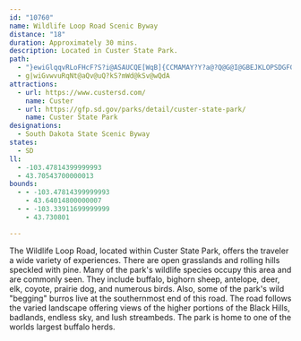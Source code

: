 ```yaml
---
id: "10760"
name: Wildlife Loop Road Scenic Byway
distance: "18"
duration: Approximately 30 mins.
description: Located in Custer State Park.
path:
  - "}ewiGlqqvRLoFHcF?S?i@ASAUCQE[WqB]{CCMAMAY?Y?a@?Q@G@I@GBEJKLOPSDGFGBIDI@GBI@M?KAOAOAQEQAQCSAU@G@G@GBIBGBGDGDEFCB?HAJ?FAFAHEHCRQHIFMFMDIJSVo@HQJSj@yAVq@JYDMDKFIFILQPS\\g@NWNSPWNUNWNYJUN]NYPYpBwCnAaBtBwCDEBADAHAFAHAHCJGHIl@c@n@_@LGJEVGTKTGXEXCL?J@J@JBVFJBJ@J@X@L?V?RCTCl@ITCRENC\\K^OXMTITKTGVGVEXEVEVAXCn@Er@Eh@C|@ELCJCLCHEVKTMTOROTMTMROTMROTMRMTMROFGHIHIFKDKDMFKBMH]R_AH]Ja@DMDKFKJMJKJIRQRQf@a@vAaATOLGFGHGBEDGLYNYJ]H_@Ja@d@}BJ_@J]Z_ABIBCT[RSRQRQPQPS`@i@~AiBPWf@i@lA{ApA{ARWh@m@vAaBTY`AiAVW`AkAT[TYvAoBrAsBdBgCh@s@vBwCRYRWf@s@f@u@RYPYnAiBPYd@w@RYf@u@jAmBpBeDP[xAcCRYNYHOHKHMHIf@k@VURURYFMFMFQBOTcAJ_@J_@DQDMDMFQPYR]RYTWVUXQVKZMXIZIXGZEnAUXEzDk@t@MXEZEZGXGXGXKVMVOPINKLKLIHIh@o@TWTWb@i@V[j@w@LQFIRYFMPYb@u@P[b@y@t@wAR]d@y@R]R]V[BC|FiFt@m@t@o@x@g@\\S\\Q^Q^Q~Aq@p@Yd@S|IwDv@_@ZOpAo@XK^Or@_@XOTO\\]FIFMFOL]FWP{@Ny@Lk@Le@La@Rg@N[Ra@R_@~@}AR_@T_@f@_Af@cAd@cAR]rDkKtAwBb@{@\\eA^mFPsAv@yBrAyEFaAGeAOs@Yq@s@eAi@[_@KmBd@KEEM@]b@g@^Sh@EbCRnAEh@g@D]AU]qAImBYe@q@LqBvAk@JiAQUMMS?QHKH?d@Rd@Al@w@|BoEj@s@vAeAxBeAhC_AZ_@Lm@CmDvA}SdCyDrCqFpAoBzDaEb@cAl@{Bh@kAnAaAlDkB~@KfDBxBe@bHgD~@_AXe@Rq@lA{KCyA]cENgChAyGPcCToAPm@v@qAb@gAnDoZpFeVJyAAgETeBb@aB|EkONYn@c@rBq@`Ak@`ByB^u@Nk@De@C{JBaALq@rDgCrFeGZy@pAgFJmBK{GI_CMq@o@iBO_BKgHp@_EQgC]yB[y@c@YoBIUUSg@iAwEcA{BkNaXu@o@i@KeHE_DZmEHiB^i@@wE_AcDEu@TmL`HuBr@sB^mEXam@dBqL@y@MiAq@o@ScEMwB_A_ASkGKq@YmAeAy@WsGa@wAWc@Ua@i@Y{@e@kCm@{Ae@g@m@UuABiB]iE`BI?MAICKEIEGIGKEIEKCMAMAM@M@OFYHYJWZw@J]DODO@OBO@O@O@O?_@?Q?OCa@AMAQCMCMEOEKEOEKYe@c@q@SYg@q@UYUYWWo@m@WSKGKIKGKCIEKAKAKAK@K@IBMBULWNOJeAn@[NOFWHMBA@K@Q@]@_@?]?]A]C[C]C[G[GYIYMk@YeFwBYKUMUMUQIIGIGKGKGMEISg@KSGKGGIIIIGEUOSK}@c@SKSKUMIEUSGIGIKMGKQ_@Uq@Oc@yCoJOa@GOIMIQGIKKKGKEKEKAKAWBUBG@K@K@KAKCICGGGGGIGICKEKAICMEYG[IYIWKWIWKUCMCIAK?K?M?I@KBKDWFUHYJs@D[@[@Y?[?g@?IAMAWAKCKCKCIEIGIGEIGGCGCKAK?I@KBKDUJWNWP[R[R[P[P]P[R[P[NYNIDOFKDKBS@G?KAIAGA]I[IYKWIUISIGCIEGEEEEGIOCKAICa@?YAY?YAY?O?IAOCIAKEIEKEI]a@MO[a@EEGKEICKEIG[COCKAKKsAMcCC]CWCYEWEUGSGSIUa@_AUk@KWMUMWYq@OY[w@KY[s@MYEMEGEGGIEGIGOKMGQIICGCQAK@K@IBKDGDKFQLQJQJQJOHMFGBGBKBO@QBSBUBG@IAOCw@]k@USIGCMEYISCSAS?Q?O?O?M@M@IBGBG@G?CAEAKEKIKIMKu@m@QOQKKEMEKCKASCYCUA]?[@Y@W@YB[Bu@DW?W?WAWAUCo@Ge@IQCOCa@EEAYEe@GUEUCWEk@Gi@Ie@GUCUAUCU?W@W?Y@YBWBYDs@Lq@NYDiB\\YFmAVs@NWHYJWJULUJULWJWJWLYLUJu@\\WJYLa@NMBIBM@WBW@o@@W?Q?E?gC?c@AA@I?C?Q?"
  - g|wiGvwvuRqNt@aQv@uQ?kS?mWd@kSv@wQdA
attractions:
  - url: https://www.custersd.com/
    name: Custer
  - url: https://gfp.sd.gov/parks/detail/custer-state-park/
    name: Custer State Park
designations:
  - South Dakota State Scenic Byway
states:
  - SD
ll:
  - -103.47814399999993
  - 43.70543700000013
bounds:
  - - -103.47814399999993
    - 43.64014800000007
  - - -103.33911699999999
    - 43.730801

---
```


The Wildlife Loop Road, located within Custer State Park, offers the traveler a wide variety of experiences. There are open grasslands and rolling hills speckled with pine. Many of the park's wildlife species occupy this area and are commonly seen. They include buffalo, bighorn sheep, antelope, deer, elk, coyote, prairie dog, and numerous birds. Also, some of the park's wild "begging" burros live at the southernmost end of this road. The road follows the varied landscape offering views of the higher portions of the Black Hills, badlands, endless sky, and lush streambeds. The park is home to one of the worlds largest buffalo herds.

